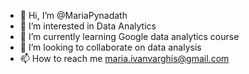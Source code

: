 - 👋 Hi, I’m @MariaPynadath
- 👀 I’m interested in Data Analytics
- 🌱 I’m currently learning Google data analytics course
- 💞️ I’m looking to collaborate on data analysis
- 📫 How to reach me maria.ivanvarghis@gmail.com

<!---
MariaPynadath/MariaPynadath is a ✨ special ✨ repository because its `README.md` (this file) appears on your GitHub profile.
You can click the Preview link to take a look at your changes.
--->

